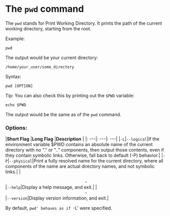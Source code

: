 # The `pwd` command

The `pwd` stands for Print Working Directory. It prints the path of the current working directory, starting from the root.

Example:
```
pwd
```

The output would be your current directory:

```
/home/your_user/some_directory
```

Syntax:
```
pwd [OPTION]
```

Tip:
You can also check this by printing out the `$PWD` variable:

```
echo $PWD
```

The output would be the same as of the `pwd` command.

### Options:

|**Short Flag**   |**Long Flag**   |**Description**   |
|: ---|: ---|: ---|
|`-L`|`--logical`|If the environment variable $PWD contains an absolute name of the current directory with no "." or ".." components, then output those contents, even if they contain symbolic links. Otherwise, fall back to default (-P) behavior.|
|`-P`|`--physical`|Print a fully resolved name for the current directory, where all components of the name are actual directory names, and not symbolic links.|
|<center>-</center>|`--help`|Display a help message, and exit.|
|<center>-</center>|`--version`|Display version information, and exit.|

By default, `pwd' behaves as if `-L' were specified.
